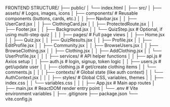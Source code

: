 FRONTEND STRUCTURE/
├── public/
│   └── index.html
│
├── src/
│   ├── assets/                # Logos, images, icons
│   ├── components/            # Reusable components (buttons, cards, etc.)
│   │   ├── Navbar.jsx
│   │   ├── UserCard.jsx
│   │   ├── ClothingCard.jsx
│   │   ├── ProtectedRoute.jsx
│   │   ├── Footer.jsx
│   │   ├── Background.jsx
│   │   └── QuizStep.jsx       # Optional, if using multi-step quiz
│   │
│   ├── pages/                 # Full page views
│   │   ├── Home.jsx
│   │   ├── Quiz.jsx
│   │   ├── QuizResults.jsx
│   │   ├── Profile.jsx
│   │   ├── EditProfile.jsx
│   │   ├── Community.jsx
│   │   ├── BrowseUsers.jsx
│   │   ├── BrowseClothing.jsx
│   │   ├── Clothing.jsx
│   │   ├── AddClothing.jsx
│   │   └── UserProfile.jsx
│   │
│   ├── services/              # API helper functions
│   │   ├── api.js             # Axios setup
│   │   ├── auth.js            # login, signup, token logic
│   │   ├── users.js           # get/update user
│   │   ├── clothing.js        # get/create clothing items
│   │   └── comments.js
│   │
│   ├── contexts/              # Global state (like auth context)
│   │   └── AuthContext.jsx
│   │
│   ├── styles/                # Global CSS, variables, themes
│   │   ├── index.css
│   │   └── variables.css
│   │
│   ├── App.jsx                # Main app routes
│   ├── main.jsx               # ReactDOM render entry point
│   └── .env                   # Vite environment variables
│
├── .gitignore
├── package.json
└── vite.config.js
